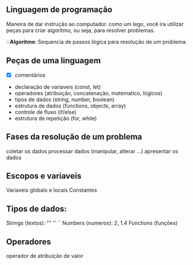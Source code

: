 ## Linguagem de programação 

Maneira de dar instrução ao computador.
como um lego, você ira utilizar peças para criar algoritmo, ou seja, para resolver problemas.

💡**Algoritmo**: Sequencia de passos lógica para resolução de um problema.

## Peças de uma linguagem

- [x] comentários
- declaração de variaveis (const, let)
- operadores (atribuição, concatenação, matematico, lógicos)
- tipos de dados (string, number, boolean)
- estrutura de dados (functions, objects, array)
- controle de fluxo (if/else)
- estrutura de repetição (for, while)

## Fases da resolução de um problema

coletar os dados 
processar dados (manipular, alterar ...)
apresentar os dados

## Escopos e variaveis 

Variaveis globais e locais 
Constantes

## Tipos de dados: 
Strings (textos): "" '' ``
Numbers (numeros): 2, 1.4
Functions (funções)

## Operadores 
operador de atribuição de valor